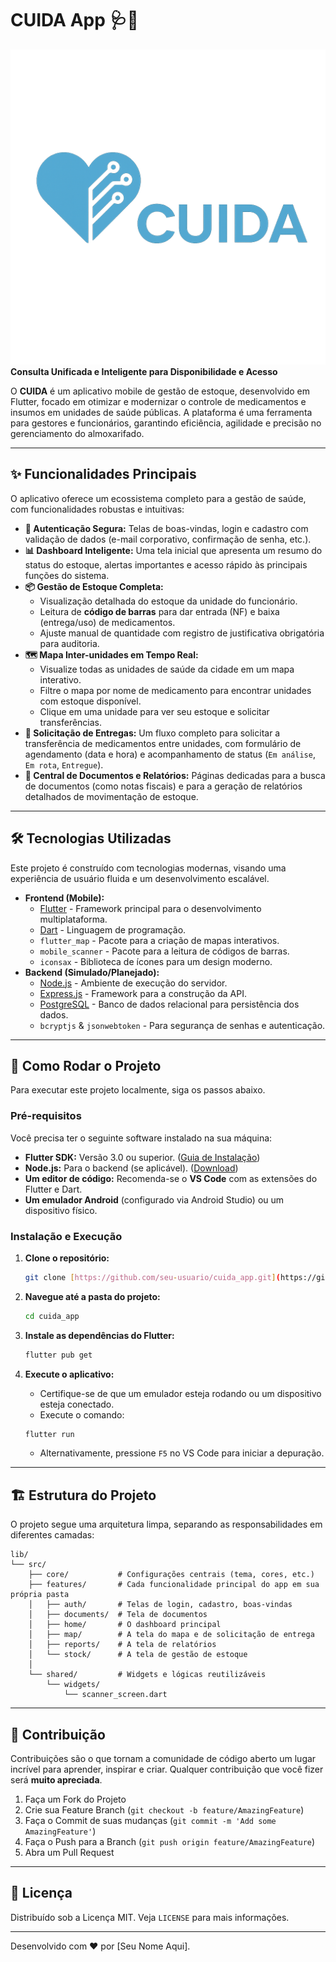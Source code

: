 # CUIDA App 🩺💙

![CUIDA Logo](assets/images/logo.png) **Consulta Unificada e Inteligente para Disponibilidade e Acesso**

O **CUIDA** é um aplicativo mobile de gestão de estoque, desenvolvido em Flutter, focado em otimizar e modernizar o controle de medicamentos e insumos em unidades de saúde públicas. A plataforma é uma ferramenta para gestores e funcionários, garantindo eficiência, agilidade e precisão no gerenciamento do almoxarifado.

---

## ✨ Funcionalidades Principais

O aplicativo oferece um ecossistema completo para a gestão de saúde, com funcionalidades robustas e intuitivas:

* **📱 Autenticação Segura:** Telas de boas-vindas, login e cadastro com validação de dados (e-mail corporativo, confirmação de senha, etc.).
* **📊 Dashboard Inteligente:** Uma tela inicial que apresenta um resumo do status do estoque, alertas importantes e acesso rápido às principais funções do sistema.
* **📦 Gestão de Estoque Completa:**
    * Visualização detalhada do estoque da unidade do funcionário.
    * Leitura de **código de barras** para dar entrada (NF) e baixa (entrega/uso) de medicamentos.
    * Ajuste manual de quantidade com registro de justificativa obrigatória para auditoria.
* **🗺️ Mapa Inter-unidades em Tempo Real:**
    * Visualize todas as unidades de saúde da cidade em um mapa interativo.
    * Filtre o mapa por nome de medicamento para encontrar unidades com estoque disponível.
    * Clique em uma unidade para ver seu estoque e solicitar transferências.
* **🚚 Solicitação de Entregas:** Um fluxo completo para solicitar a transferência de medicamentos entre unidades, com formulário de agendamento (data e hora) e acompanhamento de status (`Em análise`, `Em rota`, `Entregue`).
* **📄 Central de Documentos e Relatórios:** Páginas dedicadas para a busca de documentos (como notas fiscais) e para a geração de relatórios detalhados de movimentação de estoque.

---

## 🛠️ Tecnologias Utilizadas

Este projeto é construído com tecnologias modernas, visando uma experiência de usuário fluida e um desenvolvimento escalável.

* **Frontend (Mobile):**
    * [Flutter](https://flutter.dev/) - Framework principal para o desenvolvimento multiplataforma.
    * [Dart](https://dart.dev/) - Linguagem de programação.
    * `flutter_map` - Pacote para a criação de mapas interativos.
    * `mobile_scanner` - Pacote para a leitura de códigos de barras.
    * `iconsax` - Biblioteca de ícones para um design moderno.
* **Backend (Simulado/Planejado):**
    * [Node.js](https://nodejs.org/) - Ambiente de execução do servidor.
    * [Express.js](https://expressjs.com/) - Framework para a construção da API.
    * [PostgreSQL](https://www.postgresql.org/) - Banco de dados relacional para persistência dos dados.
    * `bcryptjs` & `jsonwebtoken` - Para segurança de senhas e autenticação.

---

## 🚀 Como Rodar o Projeto

Para executar este projeto localmente, siga os passos abaixo.

### Pré-requisitos

Você precisa ter o seguinte software instalado na sua máquina:

* **Flutter SDK:** Versão 3.0 ou superior. ([Guia de Instalação](https://flutter.dev/docs/get-started/install))
* **Node.js:** Para o backend (se aplicável). ([Download](https://nodejs.org/))
* **Um editor de código:** Recomenda-se o **VS Code** com as extensões do Flutter e Dart.
* **Um emulador Android** (configurado via Android Studio) ou um dispositivo físico.

### Instalação e Execução

1.  **Clone o repositório:**
    ```sh
    git clone [https://github.com/seu-usuario/cuida_app.git](https://github.com/seu-usuario/cuida_app.git)
    ```

2.  **Navegue até a pasta do projeto:**
    ```sh
    cd cuida_app
    ```

3.  **Instale as dependências do Flutter:**
    ```sh
    flutter pub get
    ```

4.  **Execute o aplicativo:**
    * Certifique-se de que um emulador esteja rodando ou um dispositivo esteja conectado.
    * Execute o comando:
    ```sh
    flutter run
    ```
    * Alternativamente, pressione `F5` no VS Code para iniciar a depuração.

---

## 🏗️ Estrutura do Projeto

O projeto segue uma arquitetura limpa, separando as responsabilidades em diferentes camadas:

```
lib/
└── src/
    ├── core/           # Configurações centrais (tema, cores, etc.)
    ├── features/       # Cada funcionalidade principal do app em sua própria pasta
    │   ├── auth/       # Telas de login, cadastro, boas-vindas
    │   ├── documents/  # Tela de documentos
    │   ├── home/       # O dashboard principal
    │   ├── map/        # A tela do mapa e de solicitação de entrega
    │   ├── reports/    # A tela de relatórios
    │   └── stock/      # A tela de gestão de estoque
    │
    └── shared/         # Widgets e lógicas reutilizáveis
        └── widgets/
            └── scanner_screen.dart
```

---

## 🤝 Contribuição

Contribuições são o que tornam a comunidade de código aberto um lugar incrível para aprender, inspirar e criar. Qualquer contribuição que você fizer será **muito apreciada**.

1.  Faça um Fork do Projeto
2.  Crie sua Feature Branch (`git checkout -b feature/AmazingFeature`)
3.  Faça o Commit de suas mudanças (`git commit -m 'Add some AmazingFeature'`)
4.  Faça o Push para a Branch (`git push origin feature/AmazingFeature`)
5.  Abra um Pull Request

---

## 📄 Licença

Distribuído sob a Licença MIT. Veja `LICENSE` para mais informações.

---

Desenvolvido com ❤️ por [Seu Nome Aqui].
